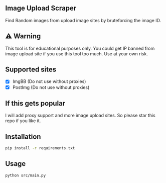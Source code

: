 ## Image Upload Scraper

Find Random images from upload image sites by bruteforcing the image ID.

## ⚠️ Warning

This tool is for educational purposes only. You could get IP banned from image upload site if you use this tool too much. Use at your own risk.

## Supported sites

- [x] ImgBB (Do not use without proxies)
- [x] PostImg (Do not use without proxies)

## If this gets popular

I will add proxy support and more image upload sites. So please star this repo if you like it.

## Installation

```bash
pip install -r requirements.txt
```

## Usage

```bash
python src/main.py
```
